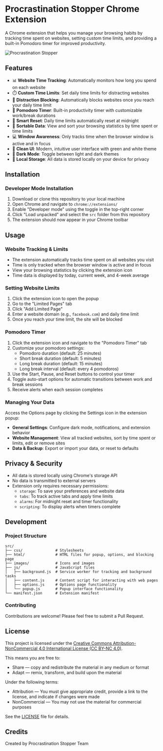 # Procrastination Stopper Chrome Extension

A Chrome extension that helps you manage your browsing habits by tracking time spent on websites, setting custom time limits, and providing a built-in Pomodoro timer for improved productivity.

![Procrastination Stopper](./src/images/icon128.png)

## Features

- 📊 **Website Time Tracking**: Automatically monitors how long you spend on each website
- ⏱️ **Custom Time Limits**: Set daily time limits for distracting websites
- 🚫 **Distraction Blocking**: Automatically blocks websites once you reach your daily time limit
- 🍅 **Pomodoro Timer**: Built-in productivity timer with customizable work/break durations
- 🔄 **Smart Reset**: Daily time limits automatically reset at midnight
- 🔎 **Sortable Data**: View and sort your browsing statistics by time spent or time limits
- 💻 **Window Awareness**: Only tracks time when the browser window is active and in focus
- 📱 **Clean UI**: Modern, intuitive user interface with green and white theme
- 🌙 **Dark Mode**: Toggle between light and dark themes
- 💾 **Local Storage**: All data is stored locally on your device for privacy

## Installation

### Developer Mode Installation

1. Download or clone this repository to your local machine
2. Open Chrome and navigate to `chrome://extensions/`
3. Enable "Developer mode" using the toggle in the top-right corner
4. Click "Load unpacked" and select the `src` folder from this repository
5. The extension should now appear in your Chrome toolbar

## Usage

### Website Tracking & Limits

- The extension automatically tracks time spent on all websites you visit
- Time is only tracked when the browser window is active and in focus
- View your browsing statistics by clicking the extension icon
- Time data is displayed by today, current week, and 4-week average

### Setting Website Limits

1. Click the extension icon to open the popup
2. Go to the "Limited Pages" tab
3. Click "Add Limited Page"
4. Enter a website domain (e.g., `facebook.com`) and daily time limit
5. Once you reach your time limit, the site will be blocked

### Pomodoro Timer

1. Click the extension icon and navigate to the "Pomodoro Timer" tab
2. Customize your pomodoro settings:
   - Pomodoro duration (default: 25 minutes)
   - Short break duration (default: 5 minutes)
   - Long break duration (default: 15 minutes)
   - Long break interval (default: every 4 pomodoros)
3. Use the Start, Pause, and Reset buttons to control your timer
4. Toggle auto-start options for automatic transitions between work and break sessions
5. Receive alerts when each session completes

### Managing Your Data

Access the Options page by clicking the Settings icon in the extension popup:

- **General Settings**: Configure dark mode, notifications, and extension behavior
- **Website Management**: View all tracked websites, sort by time spent or limits, edit or remove sites
- **Data & Backup**: Export or import your data, or reset to defaults

## Privacy & Security

- All data is stored locally using Chrome's storage API
- No data is transmitted to external servers
- Extension only requires necessary permissions:
  - `storage`: To save your preferences and website data
  - `tabs`: To track active tabs and apply time limits
  - `alarms`: For midnight reset and timer functionality
  - `scripting`: To display alerts when timers complete

## Development

### Project Structure

```
src/
├── css/               # Stylesheets
├── html/              # HTML files for popup, options, and blocking page
├── images/            # Icons and images
├── js/                # JavaScript files
│   ├── background.js  # Service worker for tracking and background tasks
│   ├── content.js     # Content script for interacting with web pages
│   ├── options.js     # Options page functionality
│   └── popup.js       # Popup interface functionality
└── manifest.json      # Extension manifest
```

### Contributing

Contributions are welcome! Please feel free to submit a Pull Request.

## License

This project is licensed under the [Creative Commons Attribution-NonCommercial 4.0 International License (CC BY-NC 4.0)](https://creativecommons.org/licenses/by-nc/4.0/).

This means you are free to:
- Share — copy and redistribute the material in any medium or format
- Adapt — remix, transform, and build upon the material

Under the following terms:
- Attribution — You must give appropriate credit, provide a link to the license, and indicate if changes were made
- NonCommercial — You may not use the material for commercial purposes

See the [LICENSE](LICENSE) file for details.

## Credits

Created by Procrastination Stopper Team 